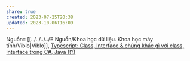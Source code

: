 ```yaml
---
share: true
created: 2023-07-25T20:38
updated: 2023-10-06T16:09
---
```

Nguồn:: [[../../../../Ξ Nguồn/Khoa học dữ liệu. Khoa học máy tính/Viblo|Viblo]], [Typescript: Class, Interface & chúng khác gì với class, interface trong C#, Java (!?)](https://viblo.asia/p/typescript-class-interface-chung-khac-gi-voi-class-interface-trong-c-java-YWOZryzrKQ0)
